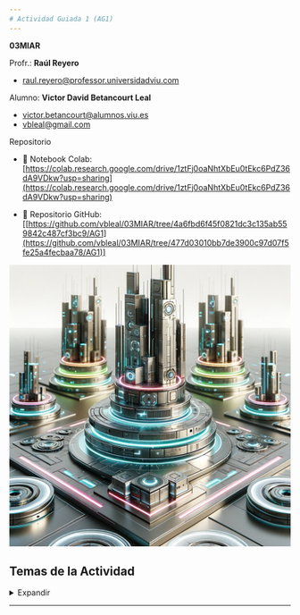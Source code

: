```yaml
---
# Actividad Guiada 1 (AG1)
---
```

**03MIAR** 


Profr.: **Raúl Reyero**

*  [raul.reyero@professor.universidadviu.com](raul.reyero@professor.universidadviu.com)


Alumno: **Victor David Betancourt Leal**

*  [victor.betancourt@alumnos.viu.es](victor.betancourt@alumnos.viu.es)
*  [vbleal@gmail.com](vbleal@gmail.com)


Repositorio

*  📒 Notebook Colab: [https://colab.research.google.com/drive/1ztFj0oaNhtXbEu0tEkc6PdZ36dA9VDkw?usp=sharing](https://colab.research.google.com/drive/1ztFj0oaNhtXbEu0tEkc6PdZ36dA9VDkw?usp=sharing)

*  🚀 Repositorio GitHub: [[https://github.com/vbleal/03MIAR/tree/4a6fbd6f45f0821dc3c135ab559842c487cf3bc9/AG1](https://github.com/vbleal/03MIAR/tree/477d03010bb7de3900c97d07f5fe25a4fecbaa78/AG1)]


![](https://github.com/vbleal/03MIAR/blob/5237ea30c53e9083ccdc90547d6355041eeb5277/AG1/Mis_Torres_de_Hanoi.png)


## Temas de la Actividad

<details>
    <summary> Expandir </summary>

1. Divide y Vencerás (Divide and Conquer, DC)
2. Algoritmos Voraces (Greedy Algorithms)
3. Algoritmos con Vuelta Atrás (Backtracking)
4. Programación Dinámica
5. Problema Adicional


</details>

----------------










